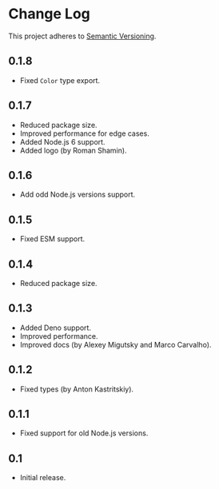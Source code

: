 # Change Log
This project adheres to [Semantic Versioning](http://semver.org/).

## 0.1.8
* Fixed `Color` type export.

## 0.1.7
* Reduced package size.
* Improved performance for edge cases.
* Added Node.js 6 support.
* Added logo (by Roman Shamin).

## 0.1.6
* Add odd Node.js versions support.

## 0.1.5
* Fixed ESM support.

## 0.1.4
* Reduced package size.

## 0.1.3
* Added Deno support.
* Improved performance.
* Improved docs (by Alexey Migutsky and Marco Carvalho).

## 0.1.2
* Fixed types (by Anton Kastritskiy).

## 0.1.1
* Fixed support for old Node.js versions.

## 0.1
* Initial release.
